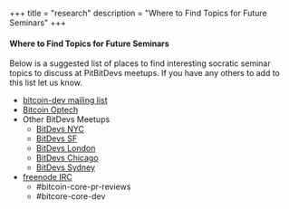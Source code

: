 +++
title = "research"
description = "Where to Find Topics for Future Seminars"
+++

#### Where to Find Topics for Future Seminars

Below is a suggested list of places to find interesting socratic seminar topics to discuss at 
PitBitDevs meetups. If you have any others to add to this list let us know.

  - [bitcoin-dev mailing list](https://lists.linuxfoundation.org/mailman/listinfo/bitcoin-dev)
  - [Bitcoin Optech](https://bitcoinops.org/)
  - Other BitDevs Meetups
    - [BitDevs NYC](https://bitdevs.org)
    - [BitDevs SF](https://www.sfbitcoindevs.org/)
    - [BitDevs London](https://www.meetup.com/London-Bitcoin-Devs/)
    - [BitDevs Chicago](https://www.meetup.com/ChiBitDevs/)
    - [BitDevs Sydney](https://www.meetup.com/Bitcoin_Sydney/)
  - [freenode IRC](https://freenode.net/)
    - #bitcoin-core-pr-reviews
    - #bitcore-core-dev  
